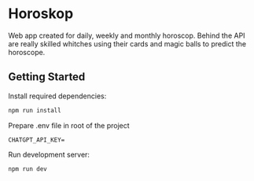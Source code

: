 # Horoskop
Web app created for daily, weekly and monthly horoscop. Behind the API are really skilled whitches using their cards and magic balls to predict the horoscope.

## Getting Started

Install required dependencies:

```bash
npm run install
```

Prepare .env file in root of the project
```
CHATGPT_API_KEY=
```


Run development server:
```bash
npm run dev
```
